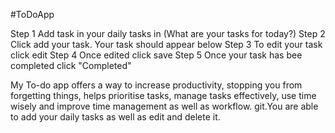 #ToDoApp

Step 1 Add task in your daily tasks in (What are your tasks for today?)
Step 2 Click add your task. Your task should appear below
Step 3 To edit your task click edit
Step 4 Once edited click save
Step 5 Once your task has bee completed click "Completed"





My To-do app offers a way to increase productivity, stopping you from forgetting things, helps prioritise tasks, manage tasks effectively, use time wisely and improve time management as well as workflow. git.You are able to add your daily tasks as well as edit and delete it.
